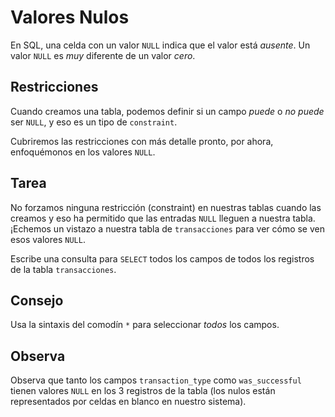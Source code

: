 # Valores Nulos

En SQL, una celda con un valor `NULL` indica que el valor está *ausente*. Un valor `NULL` es *muy* diferente de un valor *cero*.

## Restricciones

Cuando creamos una tabla, podemos definir si un campo *puede* o *no puede* ser `NULL`, y eso es un tipo de `constraint`.

Cubriremos las restricciones con más detalle pronto, por ahora, enfoquémonos en los valores `NULL`.

## Tarea

No forzamos ninguna restricción (constraint) en nuestras tablas cuando las creamos y eso ha permitido que las entradas `NULL` lleguen a nuestra tabla. ¡Echemos un vistazo a nuestra tabla de `transacciones` para ver cómo se ven esos valores `NULL`.

Escribe una consulta para `SELECT` todos los campos de todos los registros de la tabla `transacciones`.

## Consejo

Usa la sintaxis del comodín `*` para seleccionar *todos* los campos.

## Observa

Observa que tanto los campos `transaction_type` como `was_successful` tienen valores `NULL` en los 3 registros de la tabla (los nulos están representados por celdas en blanco en nuestro sistema). 